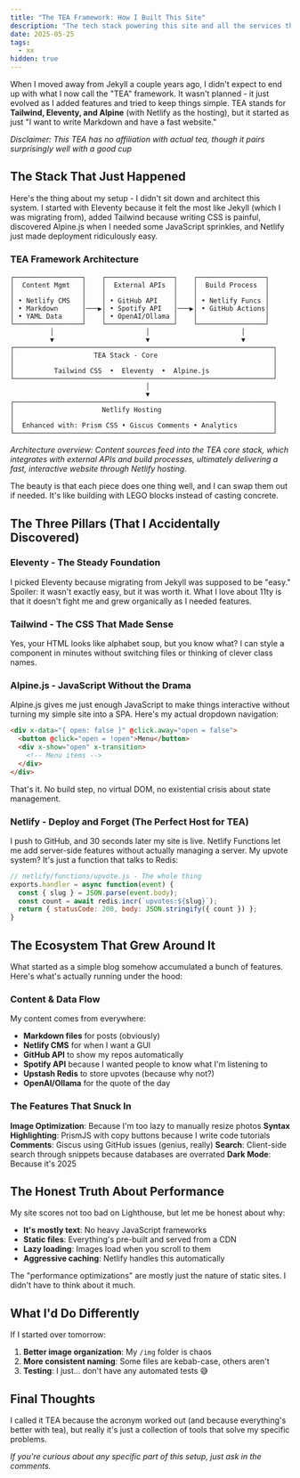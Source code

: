 ```yaml
---
title: "The TEA Framework: How I Built This Site"
description: "The tech stack powering this site and all the services that make it tick"
date: 2025-05-25
tags:
  - xx
hidden: true
---
```


When I moved away from Jekyll a couple years ago, I didn't expect to end up with what I now call the "TEA" framework. It wasn't planned - it just evolved as I added features and tried to keep things simple. TEA stands for **Tailwind, Eleventy, and Alpine** (with Netlify as the hosting), but it started as just "I want to write Markdown and have a fast website."

*Disclaimer: This TEA has no affiliation with actual tea, though it pairs surprisingly well with a good cup*

## The Stack That Just Happened

Here's the thing about my setup - I didn't sit down and architect this system. I started with Eleventy because it felt the most like Jekyll (which I was migrating from), added Tailwind because writing CSS is painful, discovered Alpine.js when I needed some JavaScript sprinkles, and Netlify just made deployment ridiculously easy.

### TEA Framework Architecture

```
┌─────────────────┐    ┌─────────────────┐    ┌─────────────────┐
│  Content Mgmt   │    │  External APIs  │    │  Build Process  │
│                 │    │                 │    │                 │
│ • Netlify CMS   │    │ • GitHub API    │    │ • Netlify Funcs │
│ • Markdown      │───▶│ • Spotify API   │───▶│ • GitHub Actions│
│ • YAML Data     │    │ • OpenAI/Ollama │    │                 │
└─────────────────┘    └─────────────────┘    └─────────────────┘
          │                       │                       │
          ▼                       ▼                       ▼
┌─────────────────────────────────────────────────────────────────┐
│                    TEA Stack - Core                             │
│                                                                 │
│          Tailwind CSS  •  Eleventy  •  Alpine.js                │
└─────────────────────────────────────────────────────────────────┘
                                  │
                                  ▼
┌─────────────────────────────────────────────────────────────────┐
│                      Netlify Hosting                            │
│                                                                 │
│  Enhanced with: Prism CSS • Giscus Comments • Analytics         │
└─────────────────────────────────────────────────────────────────┘
```

*Architecture overview: Content sources feed into the TEA core stack, which integrates with external APIs and build processes, ultimately delivering a fast, interactive website through Netlify hosting.*

The beauty is that each piece does one thing well, and I can swap them out if needed. It's like building with LEGO blocks instead of casting concrete.

## The Three Pillars (That I Accidentally Discovered)

### Eleventy - The Steady Foundation

I picked Eleventy because migrating from Jekyll was supposed to be "easy." Spoiler: it wasn't exactly easy, but it was worth it. What I love about 11ty is that it doesn't fight me and grew organically as I needed features.

### Tailwind - The CSS That Made Sense

Yes, your HTML looks like alphabet soup, but you know what? I can style a component in minutes without switching files or thinking of clever class names.

### Alpine.js - JavaScript Without the Drama

Alpine.js gives me just enough JavaScript to make things interactive without turning my simple site into a SPA. Here's my actual dropdown navigation:

```html
<div x-data="{ open: false }" @click.away="open = false">
  <button @click="open = !open">Menu</button>
  <div x-show="open" x-transition>
    <!-- Menu items -->
  </div>
</div>
```

That's it. No build step, no virtual DOM, no existential crisis about state management.

### Netlify - Deploy and Forget (The Perfect Host for TEA)

I push to GitHub, and 30 seconds later my site is live. Netlify Functions let me add server-side features without actually managing a server. My upvote system? It's just a function that talks to Redis:

```javascript
// netlify/functions/upvote.js - The whole thing
exports.handler = async function(event) {
  const { slug } = JSON.parse(event.body);
  const count = await redis.incr(`upvotes:${slug}`);
  return { statusCode: 200, body: JSON.stringify({ count }) };
}
```

## The Ecosystem That Grew Around It

What started as a simple blog somehow accumulated a bunch of features. Here's what's actually running under the hood:

### Content & Data Flow

My content comes from everywhere:
- **Markdown files** for posts (obviously)
- **Netlify CMS** for when I want a GUI
- **GitHub API** to show my repos automatically  
- **Spotify API** because I wanted people to know what I'm listening to
- **Upstash Redis** to store upvotes (because why not?)
- **OpenAI/Ollama** for the quote of the day

### The Features That Snuck In

**Image Optimization**: Because I'm too lazy to manually resize photos
**Syntax Highlighting**: PrismJS with copy buttons because I write code tutorials
**Comments**: Giscus using GitHub issues (genius, really)
**Search**: Client-side search through snippets because databases are overrated
**Dark Mode**: Because it's 2025 

## The Honest Truth About Performance

My site scores not too bad on Lighthouse, but let me be honest about why:
- **It's mostly text**: No heavy JavaScript frameworks
- **Static files**: Everything's pre-built and served from a CDN
- **Lazy loading**: Images load when you scroll to them
- **Aggressive caching**: Netlify handles this automatically

The "performance optimizations" are mostly just the nature of static sites. I didn't have to think about it much.

## What I'd Do Differently

If I started over tomorrow:
1. **Better image organization**: My `/img` folder is chaos
2. **More consistent naming**: Some files are kebab-case, others aren't
3. **Testing**: I just... don't have any automated tests 😅

<!-- ## Why This Works for Me

This setup hits the sweet spot for a personal site:
- **Fast enough**: Sub-second loading
- **Simple enough**: I can understand everything
- **Flexible enough**: Easy to add new features
- **Cheap enough**: Basically free hosting
- **Fun enough**: I actually enjoy working on it -->

## Final Thoughts

I called it TEA because the acronym worked out (and because everything's better with tea), but really it's just a collection of tools that solve my specific problems.

*If you're curious about any specific part of this setup, just ask in the comments.*
